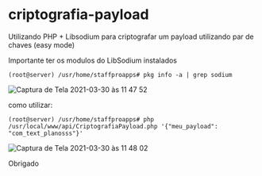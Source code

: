 # criptografia-payload
Utilizando PHP + Libsodium para criptografar um payload utilizando par de chaves (easy mode)

Importante ter os modulos do LibSodium instalados

`(root@server) /usr/home/staffproapps# pkg info -a | grep sodium`

![Captura de Tela 2021-03-30 às 11 47 52](https://user-images.githubusercontent.com/19311085/113008903-d8c17b00-914d-11eb-8693-e44da3872d79.png)


como utilizar:

`(root@server) /usr/home/staffproapps# php /usr/local/www/api/CriptografiaPayload.php '{"meu_payload": "com_text_planosss"}'`

![Captura de Tela 2021-03-30 às 11 48 02](https://user-images.githubusercontent.com/19311085/113008865-ce9f7c80-914d-11eb-84fa-28c5384c2024.png)

Obrigado
